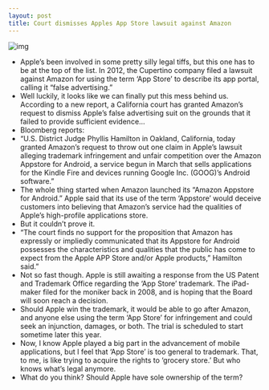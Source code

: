 ```yaml
---
layout: post
title: Court dismisses Apples App Store lawsuit against Amazon
---
```

![img](http://media.idownloadblog.com/wp-content/uploads/2013/01/Amazon-Appstore-Old1.png)
* Apple’s been involved in some pretty silly legal tiffs, but this one has to be at the top of the list. In 2012, the Cupertino company filed a lawsuit against Amazon for using the term ‘App Store’ to describe its app portal, calling it “false advertising.”
* Well luckily, it looks like we can finally put this mess behind us. According to a new report, a California court has granted Amazon’s request to dismiss Apple’s false advertising suit on the grounds that it failed to provide sufficient evidence…
* Bloomberg reports:
* “U.S. District Judge Phyllis Hamilton in Oakland, California, today granted Amazon’s request to throw out one claim in Apple’s lawsuit alleging trademark infringement and unfair competition over the Amazon Appstore for Android, a service begun in March that sells applications for the Kindle Fire and devices running Google Inc. (GOOG)’s Android software.”
* The whole thing started when Amazon launched its “Amazon Appstore for Android.” Apple said that its use of the term ‘Appstore’ would deceive customers into believing that Amazon’s service had the qualities of Apple’s high-profile applications store.
* But it couldn’t prove it.
* “The court finds no support for the proposition that Amazon has expressly or impliedly communicated that its Appstore for Android possesses the characteristics and qualities that the public has come to expect from the Apple APP Store and/or Apple products,” Hamilton said.”
* Not so fast though. Apple is still awaiting a response from the US Patent and Trademark Office regarding the ‘App Store’ trademark. The iPad-maker filed for the moniker back in 2008, and is hoping that the Board will soon reach a decision.
* Should Apple win the trademark, it would be able to go after Amazon, and anyone else using the term ‘App Store’ for infringement and could seek an injunction, damages, or both. The trial is scheduled to start sometime later this year.
* Now, I know Apple played a big part in the advancement of mobile applications, but I feel that ‘App Store’ is too general to trademark. That, to me, is like trying to acquire the rights to ‘grocery store.’ But who knows what’s legal anymore.
* What do you think? Should Apple have sole ownership of the term?

